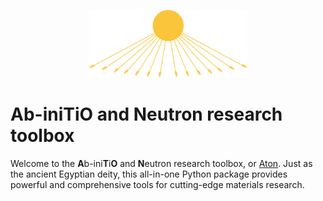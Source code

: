 <p align="center"><img width="50.0%" src="figures/logo.png"></p>

# Ab-iniTiO and Neutron research toolbox

Welcome to the **A**b-ini**T**i**O** and **N**eutron research toolbox, or [Aton](https://en.wikipedia.org/wiki/Aten). Just as the ancient Egyptian deity, this all-in-one Python package provides powerful and comprehensive tools for cutting-edge materials research.

